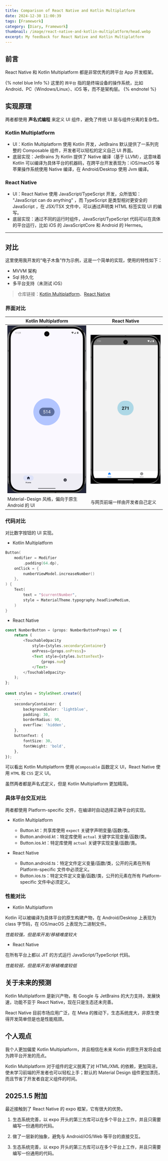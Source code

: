 ```yaml
---
title: Comparison of React Native and Kotlin Multiplatform
date: 2024-12-30 11:00:39
tags: [Framework]
category: [Diary, Framework]
thumbnail: /image/react-native-and-kotlin-multiplatform/head.webp
excerpt: My feedback for React Native and Kotlin Multiplatform
---
```


## 前言

React Native 和 Kotlin Multiplatform 都是非常优秀的跨平台 App 开发框架。

{% notel blue Info %}
这里的 `跨平台` 指的是终端设备的操作系统，比如 Android、PC（Windows/Linux）、iOS 等，而不是架构层。
{% endnotel %}

## 实现原理

两者都使用 **声名式编程** 来定义 UI 组件，避免了传统 UI 层与组件分离的复杂性。

### Kotlin Multiplatform

- UI：Kotlin Multiplatform 使用 Kotlin 开发，JetBrains 默认提供了一系列完整的 Composable 组件，开发者可以轻松的定义自己 UI 界面。
- 底层实现：JetBrains 为 Kotlin 提供了 Native 编译（基于 LLVM），这意味着 Kotlin 可以编译为具体平台的机器码，在跨平台开发表现为：iOS/macOS 等苹果操作系统使用 Native 编译，在 Android/Desktop 使用 Jvm 编译。

### React Native

- UI：React Native 使用 JavaScript/TypeScript 开发，众所皆知： "JavaScript can do anything" ，而 TypeScript 是类型相对更安全的 JavaScript ，在 JSX/TSX 文件中，可以通过声明类 HTML 标签实现 UI 的编写。
- 底层实现：通过不同的运行时组件，JavaScript/TypeScript 代码可以在具体的平台运行，比如 iOS 的 JavaScriptCore 和 Android 的 Hermes。

---

## 对比

这里使用我开发的“电子木鱼”作为示例，这是一个简单的实现，使用的特性如下：

- MVVM 架构
- Sql 持久化
- 多平台支持（未测试 iOS）

> 仓库链接：[Kotlin Multiplatform](https://github.com/Yttehs-HDX/KMP-Counter)、[React Native](https://github.com/Yttehs-HDX/RN-Counter)

### 界面对比

| Kotlin Multiplatform                                                                              | React Native                                                                                          |
|---------------------------------------------------------------------------------------------------|-------------------------------------------------------------------------------------------------------|
| ![Android](https://raw.githubusercontent.com/Yttehs-HDX/KMP-Counter/main/docs/assets/android.png) | ![Android](https://raw.githubusercontent.com/Yttehs-HDX/RN-Counter/main/docs/assets/android-home.png) |
| Material-Design 风格，偏向于原生 Android 的 UI                                                    | 与网页前端一样由开发者自己定义                                                                        |

### 代码对比

对比数字按钮的 UI 实现。

- Kotlin Multiplatform

```kotlin
Button(
    modifier = Modifier
        .padding(64.dp),
    onClick = {
        numberViewModel.increaseNumber()
    },
) {
    Text(
        text = "$currentNumber",
        style = MaterialTheme.typography.headlineMedium,
    )
}
```

- React Native

```typescript
const NumberButton = (props: NumberButtonProps) => {
    return (
        <TouchableOpacity
            style={styles.secondaryContainer}
            onPress={props.onPress}>
            <Text style={styles.buttonText}>
                {props.num}
            </Text>
        </TouchableOpacity>
    );
};

const styles = StyleSheet.create({
    ...
    secondaryContainer: {
        backgroundColor: 'lightblue',
        padding: 30,
        borderRadius: 90,
        overflow: 'hidden',
    },
    buttonText: {
        fontSize: 30,
        fontWeight: 'bold',
    },
});
```

可以看出 Kotlin Multiplatform 使用 `@Composable` 函数定义 UI，React Native 使用 `HTML` 和 `CSS` 定义 UI。

虽然两者都是声名式定义，但是 Kotlin Multiplatform 更加精简。

### 具体平台交互对比

两者都使用 Platform-specific 文件，在编译时自动选择正确平台的实现。

- Kotlin Multiplatform

    - Button.kt：共享库使用 `expect` 关键字声明变量/函数/类。
    - Button.android.kt：特定库使用 `actual` 关键字实现变量/函数/类。
    - Button.ios.kt：特定库使用 `actual` 关键字实现变量/函数/类。

- React Native

    - Button.android.ts：特定文件定义变量/函数/类，公开的元素在所有 Platform-specific 文件中必须定义。
    - Button.ios.ts：特定文件定义变量/函数/类，公开的元素在所有 Platform-specific 文件中必须定义。

### 性能对比

- Kotlin Multiplatform

Kotlin 可以被编译为具体平台的原生构建产物，在 Android/Desktop 上表现为 class 字节码，在 iOS/macOS 上表现为二进制文件。

*性能较强，但是库开发/移植难度较大*

- React Native

在所有平台上都以 JIT 的方式运行 JavaScript/TypeScript 代码。

*性能较弱，但是库开发/移植难度较低*

## 关于未来的预测

Kotlin Multiplatform 是新兴产物，有 Google 与 JetBrains 的大力支持，发展快速，功能不亚于 React Native，现在只是生态还未完善。

React Native 目前市场应用广泛，在 Meta 的推动下，生态系统庞大，非原生使得开发简单但是也是性能瓶颈。

## 个人观点

我个人更加偏爱 Kotlin Multiplatform，并且相信在未来 Kotlin 的原生开发将会成为跨平台开发的亮点。

Kotlin Multiplatform 对于组件的定义脱离了对 HTML/XML 的依赖，更加简洁，使未学习前端的开发者也可以轻松上手；默认的 Material Design 组件更加漂亮，而且节省了开发者自定义组件的时间。

## 2025.1.5 附加

最近接触到了 React Native 的 expo 框架，它有很大的优势。

1. 生态系统完善，以 expo 开头的第三方库可以在多个平台上工作，并且只需要编写一份通用的代码。

2. 做了一层新的抽象，避免与 Android/iOS/Web 等平台的直接交互。

3. 生态系统完善，以 expo 开头的第三方库可以在多个平台上工作，并且只需要编写一份通用的代码。

